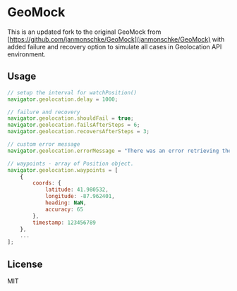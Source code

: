 # GeoMock

This is an updated fork to the original GeoMock from [https://github.com/janmonschke/GeoMock](janmonschke/GeoMock) with added failure and recovery option to simulate all cases in Geolocation API environment.

## Usage

```JavaScript
// setup the interval for watchPosition()
navigator.geolocation.delay = 1000;

// failure and recovery 
navigator.geolocation.shouldFail = true;
navigator.geolocation.failsAfterSteps = 6;
navigator.geolocation.recoversAfterSteps = 3;

// custom error message
navigator.geolocation.errorMessage = "There was an error retrieving the position!";

// waypoints - array of Position object.
navigator.geolocation.waypoints = [
	{
        coords: {
            latitude: 41.980532,
            longitude: -87.962401,
            heading: NaN,
            accuracy: 65
        },
        timestamp: 123456789
    },
    ...
];

```

## License
MIT